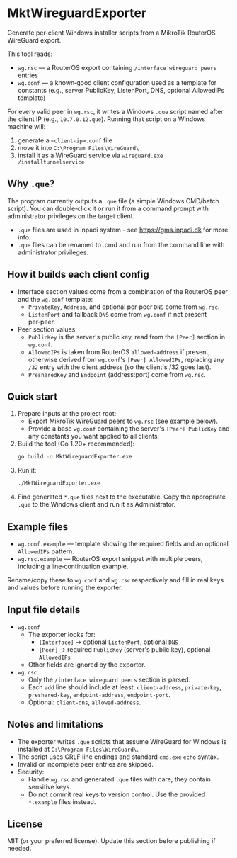 # MktWireguardExporter

Generate per‑client Windows installer scripts from a MikroTik RouterOS WireGuard export.

This tool reads:
- `wg.rsc` — a RouterOS export containing `/interface wireguard peers` entries
- `wg.conf` — a known‑good client configuration used as a template for constants (e.g., server PublicKey, ListenPort, DNS, optional AllowedIPs template)

For every valid peer in `wg.rsc`, it writes a Windows `.que` script named after the client IP (e.g., `10.7.0.12.que`). Running that script on a Windows machine will:
1) generate a `<client-ip>.conf` file
2) move it into `C:\Program Files\WireGuard\`
3) install it as a WireGuard service via `wireguard.exe /installtunnelservice`


## Why `.que`?
The program currently outputs a `.que` file (a simple Windows CMD/batch script). You can double‑click it or run it from a command prompt with administrator privileges on the target client.
 - `.que` files are used in inpadi system - see https://gms.inpadi.dk for more info.
 - `.que` files can be renamed to .cmd and run from the command line with administrator privileges.

## How it builds each client config
- Interface section values come from a combination of the RouterOS peer and the `wg.conf` template:
  - `PrivateKey`, `Address`, and optional per‑peer `DNS` come from `wg.rsc`.
  - `ListenPort` and fallback `DNS` come from `wg.conf` if not present per‑peer.
- Peer section values:
  - `PublicKey` is the server's public key, read from the `[Peer]` section in `wg.conf`.
  - `AllowedIPs` is taken from RouterOS `allowed-address` if present, otherwise derived from `wg.conf`'s `[Peer] AllowedIPs`, replacing any `/32` entry with the client address (so the client's /32 goes last).
  - `PresharedKey` and `Endpoint` (address:port) come from `wg.rsc`.


## Quick start
1. Prepare inputs at the project root:
   - Export MikroTik WireGuard peers to `wg.rsc` (see example below).
   - Provide a base `wg.conf` containing the server's `[Peer] PublicKey` and any constants you want applied to all clients.
2. Build the tool (Go 1.20+ recommended):
   ```bash
   go build -o MktWireguardExporter.exe
   ```
3. Run it:
   ```bash
   ./MktWireguardExporter.exe
   ```
4. Find generated `*.que` files next to the executable. Copy the appropriate `.que` to the Windows client and run it as Administrator.


## Example files
- `wg.conf.example` — template showing the required fields and an optional `AllowedIPs` pattern.
- `wg.rsc.example` — RouterOS export snippet with multiple peers, including a line‑continuation example.

Rename/copy these to `wg.conf` and `wg.rsc` respectively and fill in real keys and values before running the exporter.


## Input file details
- `wg.conf`
  - The exporter looks for:
    - `[Interface]` → optional `ListenPort`, optional `DNS`
    - `[Peer]` → required `PublicKey` (server's public key), optional `AllowedIPs`
  - Other fields are ignored by the exporter.
- `wg.rsc`
  - Only the `/interface wireguard peers` section is parsed.
  - Each `add` line should include at least: `client-address`, `private-key`, `preshared-key`, `endpoint-address`, `endpoint-port`.
  - Optional: `client-dns`, `allowed-address`.


## Notes and limitations
- The exporter writes `.que` scripts that assume WireGuard for Windows is installed at `C:\Program Files\WireGuard\`.
- The script uses CRLF line endings and standard `cmd.exe` `echo` syntax.
- Invalid or incomplete peer entries are skipped.
- Security:
  - Handle `wg.rsc` and generated `.que` files with care; they contain sensitive keys.
  - Do not commit real keys to version control. Use the provided `*.example` files instead.


## License
MIT (or your preferred license). Update this section before publishing if needed.
